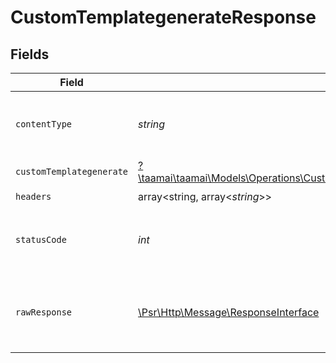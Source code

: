 # CustomTemplategenerateResponse


## Fields

| Field                                                                                                                                                     | Type                                                                                                                                                      | Required                                                                                                                                                  | Description                                                                                                                                               |
| --------------------------------------------------------------------------------------------------------------------------------------------------------- | --------------------------------------------------------------------------------------------------------------------------------------------------------- | --------------------------------------------------------------------------------------------------------------------------------------------------------- | --------------------------------------------------------------------------------------------------------------------------------------------------------- |
| `contentType`                                                                                                                                             | *string*                                                                                                                                                  | :heavy_check_mark:                                                                                                                                        | HTTP response content type for this operation                                                                                                             |
| `customTemplategenerate`                                                                                                                                  | [?\taamai\taamai\Models\Operations\CustomTemplategenerateCustomTemplategenerate](../../Models/Operations/CustomTemplategenerateCustomTemplategenerate.md) | :heavy_minus_sign:                                                                                                                                        | OK                                                                                                                                                        |
| `headers`                                                                                                                                                 | array<string, array<*string*>>                                                                                                                            | :heavy_check_mark:                                                                                                                                        | N/A                                                                                                                                                       |
| `statusCode`                                                                                                                                              | *int*                                                                                                                                                     | :heavy_check_mark:                                                                                                                                        | HTTP response status code for this operation                                                                                                              |
| `rawResponse`                                                                                                                                             | [\Psr\Http\Message\ResponseInterface](https://www.php-fig.org/psr/psr-7/#33-psrhttpmessageresponseinterface)                                              | :heavy_check_mark:                                                                                                                                        | Raw HTTP response; suitable for custom response parsing                                                                                                   |